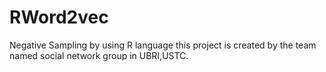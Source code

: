 # RWord2vec
Negative Sampling by using R language
this project is created by the team named social network group in UBRI,USTC.
